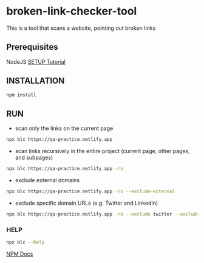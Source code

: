# broken-link-checker-tool

This is a tool that scans a website, pointing out broken links

## Prerequisites

NodeJS [SETUP Tutorial](https://youtu.be/j8HZpFjPPVU)

## INSTALLATION

```sh
npm install
```


## RUN

* scan only the links on the current page


```sh
npx blc https://qa-practice.netlify.app
```

* scan links recursively in the entire project (current page, other pages, and subpages)

```sh
npx blc https://qa-practice.netlify.app -ro
```


* exclude external domains

```sh
npx blc https://qa-practice.netlify.app -ro --exclude-external  
```


* exclude specific domain URLs (e.g. Twitter and LinkedIn)

```sh
npx blc https://qa-practice.netlify.app -ro --exclude twitter --exclude linkedin  
```

### HELP

```sh
npx blc --help
```


[NPM Docs](https://www.npmjs.com/package/broken-link-checker)



